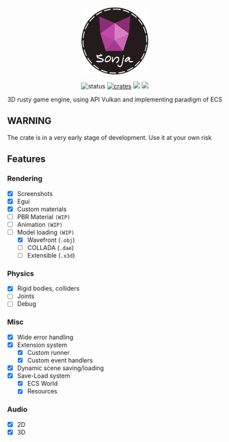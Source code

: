 <p align="center">
    <a href="https://konceptosociala.eu.org/software/sonja"><img src="sonja.svg" height="156" width="156" alt="sonja"></a>
</p>    

<p align="center">
  <img src="https://img.shields.io/badge/Status-Alpha-blue?style=flat-square" alt="status">
  <a href="crates.io/crates/sonja"><img src="https://img.shields.io/crates/v/sonja.svg?style=flat-square" alt="crates"></a>
  <img src="https://img.shields.io/github/stars/konceptosociala/sonja?style=flat-square&color=orange">
  <a href="https://github.com/konceptosociala/sonja/issues"><img src="https://img.shields.io/github/issues/konceptosociala/sonja?color=green&style=flat-square"></a>
</p>

<p align="center">
    3D rusty game engine, using API Vulkan and implementing paradigm of ECS
</p>

## WARNING
The crate is in a very early stage of development. Use it at your own risk

## Features

### Rendering
- [x] Screenshots
- [x] Egui
- [x] Custom materials
- [ ] PBR Material `(WIP)`
- [ ] Animation `(WIP)`
- [ ] Model loading `(WIP)`
  - [x] Wavefront (`.obj`)
  - [ ] COLLADA (`.dae`)
  - [ ] Extensible (`.x3d`)

### Physics
- [x] Rigid bodies, colliders
- [ ] Joints
- [ ] Debug

### Misc
- [x] Wide error handling
- [x] Extension system
  - [x] Custom runner
  - [x] Custom event handlers
- [x] Dynamic scene saving/loading
- [x] Save-Load system
  - [x] ECS World
  - [x] Resources

### Audio
- [x] 2D
- [x] 3D
